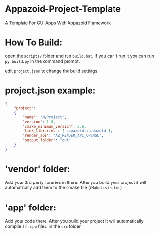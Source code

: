 # Appazoid-Project-Template
A Template For GUI Apps With Appazoid Framework

# How To Build:
open the `scripts/` folder and run `build.bat`. If you can't run it you can run `py build.py` in the command prompt.

edit `project.json` to change the build settings

# project.json example:
```json
{
    "project":
    {
        "name": "MyProject",
        "version": 1.0,
        "cmake_minimum_version": 3.6,
        "link_libraries": ["appazoid::appazoid"],
        "render_api": "AZ_RENDER_API_OPENGL",
        "output_folder": "out"
    }
}
```

# 'vendor' folder:
Add your 3rd party libraries in there. After you build your project it will automatically 
add them to the cmake file (`CMakeLists.txt`)
# 'app' folder:
Add your code there. After you build your project it will automatically compile all `.cpp`
files. in the `src` folder